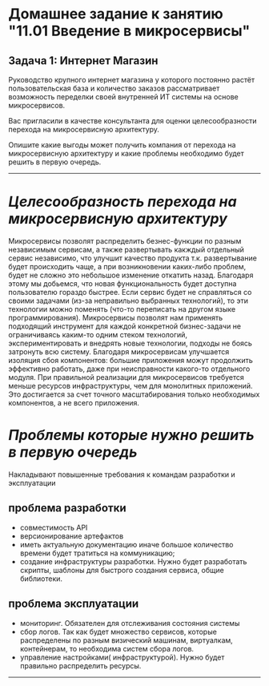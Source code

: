 # Домашнее задание к занятию "11.01 Введение в микросервисы"

## Задача 1: Интернет Магазин

Руководство крупного интернет магазина у которого постоянно растёт пользовательская база и количество заказов рассматривает возможность переделки своей внутренней ИТ системы на основе микросервисов. 

Вас пригласили в качестве консультанта для оценки целесообразности перехода на микросервисную архитектуру. 

Опишите какие выгоды может получить компания от перехода на микросервисную архитектуру и какие проблемы необходимо будет решить в первую очередь.

---
# *Целесообразность перехода на микросервисную архитектуру*
Микросервисы позволят распределить безнес-функции по разным независимым сервисам, а также  развертывать какждый отдельный сервис независимо, что улучшит качество продукта т.к. развертывание будет происходить чаще, а при возникновении каких-либо проблем, будет не сложно это небольшое изменение откатить назад. Благодаря этому мы добьемся, что новая функциональность будет доступна пользователю гораздо быстрее. Если сервис будет не справляться со своими задачами (из-за неправильно выбранных технологий), то эти технологии можно поменять (что-то переписать на другом языке программирования). Микросервисы позволят нам применять подходящий инструмент для каждой конкретной бизнес-задачи не ограничиваясь каким-то одним стеком технологий, экспериментировать и внедрять новые технологии, подходы не боясь затронуть всю систему. Благодаря микросервисам улучшается изоляция сбоя компонентов: большие приложения можут продолжить эффективно работать, даже при неисправности какого-то отдельного модуля. При правильной реализации для микросервисов требуется меньше ресурсов инфраструктуры, чем для монолитных приложений. Это достигается за счет точного масштабирования только необходимых компонентов, а не всего приложения.

# *Проблемы которые нужно решить в первую очередь*
Накладывают повышенные требования к командам разработки и эксплуатации
## проблема разработки
- совместимость API
- версионирование артефактов
- иметь актуальную документацию иначе большое количество времени будет тратиться на коммуникацию;
- создание инфраструктуры разработки. Нужно будет разработать скрипты, шаблоны для быстрого создания сервиса, общие библиотеки.
## проблема эксплуатации
- мониторинг. Обязателен для отслеживания состояния системы
- сбор логов. Так как будет множество сервисов, которые распределены по разным визический машинам, виртуалкам, контейнерам, то необходима систем сбора логов.
- управление настройками( инфраструктурой). Нужно будет правильно распределить ресурсы.

---



